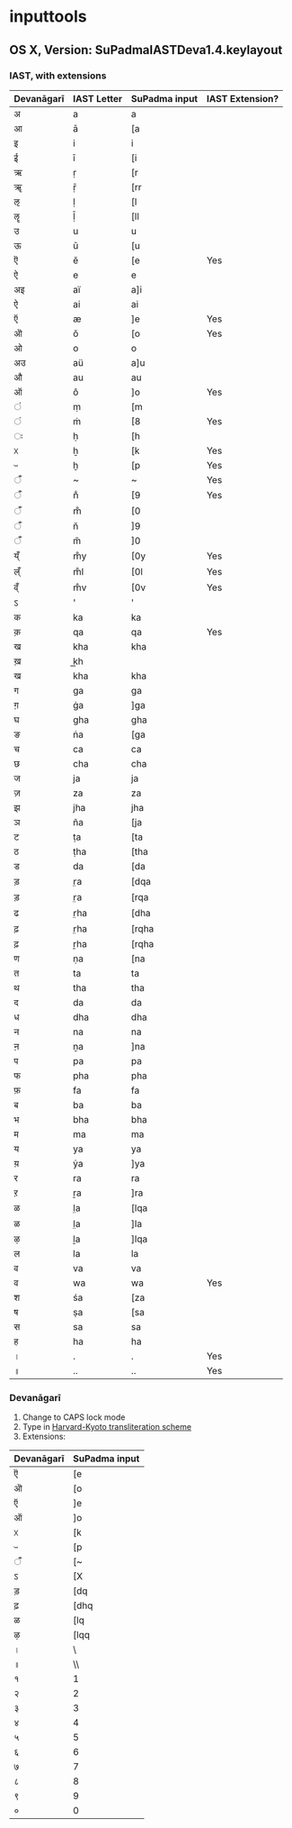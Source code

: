 # inputtools

## OS X, Version: SuPadmaIASTDeva1.4.keylayout
### IAST, with extensions

Devanāgarī | IAST Letter | SuPadma input | IAST Extension?
----------- | ----------- | ------------- | ---------
अ|a|a
आ|ā|[a
इ|i|i
ई|ī|[i
ऋ|ṛ|[r
ॠ|ṝ|[rr
ऌ|ḷ|[l
ॡ|ḹ|[ll
उ|u|u
ऊ|ū|[u
ऎ|ĕ|[e|Yes
ऐ|e|e
अइ|aï|a]i
ऐ|ai|ai
ऍ|æ|]e|Yes
ऒ|ŏ|[o|Yes
ओ|o|o
अउ|aü|a]u
औ|au|au
ऑ|ô|]o|Yes
ं|ṃ|[m
ं|ṁ|[8|Yes
ः|ḥ|[h
ᳵ|ẖ|[k|Yes
ᳶ|ḫ|[p|Yes
ँ|~|~|Yes
ँ|n̐|[9|Yes
ँ|m̐|[0
ँ|n̆|]9
ँ|m̆|]0
य्ँ|m̐y|[0y|Yes
ल्ँ|m̐l|[0l|Yes
व्ँ|m̐v|[0v|Yes
ऽ|'|'
क|ka|ka
क़|qa|qa|Yes
ख|kha|kha
ख़|k͟h|
ख|kha|kha
ग|ga|ga
ग़|ġa|]ga
घ|gha|gha
ङ|ṅa|[ga
च|ca|ca
छ|cha|cha
ज|ja|ja
ज़|za|za
झ|jha|jha
ञ|ña|[ja
ट|ṭa|[ta
ठ|ṭha|[tha
ड|da|[da
ड़|r̤a|[dqa
ड़|r̤a|[rqa
ढ|r̤ha|[dha
ढ़|r̤ha|[rqha
ढ़|ṟha|[rqha
ण|ṇa|[na
त|ta|ta
थ|tha|tha
द|da|da
ध|dha|dha
न|na|na
ऩ|ṉa|]na
प|pa|pa
फ|pha|pha
फ़|fa|fa
ब|ba|ba
भ|bha|bha
म|ma|ma
य|ya|ya
य़|ẏa|]ya
र|ra|ra
ऱ|ṟa|]ra
ळ|l̤a|[lqa
ळ|l̤a|]la
ऴ|ḻa|]lqa
ल|la|la
व|va|va
व|wa|wa|Yes
श|śa|[za
ष|ṣa|[sa
स|sa|sa
ह|ha|ha
।|.|.|Yes
॥|..|..|Yes

### Devanāgarī
1. Change to CAPS lock mode
2. Type in [Harvard-Kyoto transliteration scheme](https://en.wikipedia.org/wiki/Harvard-Kyoto)
3. Extensions:

Devanāgarī | SuPadma input
----------- | -------------
ऎ|[e
ऒ|[o
ऍ|]e
ऑ|]o
ᳵ|[k
ᳶ|[p
ँ|[~
ऽ|[X
ड़|[dq
ढ़|[dhq
ळ|[lq
ऴ|[lqq
।|\
॥|\\\\
१|1
२|2
३|3
४|4
५|5
६|6
७|7
८|8
९|9
०|0
